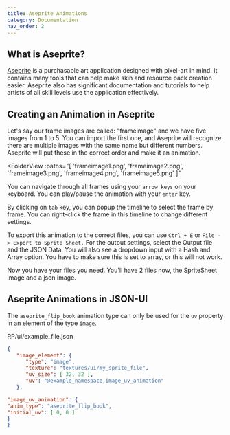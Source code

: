 ```yaml
---
title: Aseprite Animations
category: Documentation
nav_order: 2
---
```


## What is Aseprite?

[Aseprite](https://www.aseprite.org/) is a purchasable art application designed with pixel-art in mind.
It contains many tools that can help make skin and resource pack creation easier.
Aseprite also has significant documentation and tutorials to help artists of all skill levels use the application effectively.

## Creating an Animation in Aseprite

Let's say our frame images are called: "frameimage" and we have five images from 1 to 5.
You can import the first one, and Aseprite will recognize there are multiple images with the same name but different numbers.
Aseprite will put these in the correct order and make it an animation.

<FolderView
:paths="[
    'frameimage1.png',
    'frameimage2.png',
    'frameimage3.png',
    'frameimage4.png',
    'frameimage5.png'
]"
></FolderView>

You can navigate through all frames using your `arrow keys` on your keyboard.
You can play/pause the animation with your `enter` key.

By clicking on `tab` key, you can popup the timeline to select the frame by frame.
You can right-click the frame in this timeline to change different settings.

To export this animation to the correct files, you can use `Ctrl + E` or `File -> Export to Sprite Sheet.`
For the output settings, select the Output file and the JSON Data.
You will also see a dropdown input with a Hash and Array option.
You have to make sure this is set to array, or this will not work.

Now you have your files you need.
You'll have 2 files now, the SpriteSheet image and a json image.

## Aseprite Animations in JSON-UI

The `aseprite_flip_book` animation type can only be used for the `uv` property in an element of the type `image`.

<CodeHeader>RP/ui/example_file.json</CodeHeader>
```json
{
   "image_element": {
	  "type": "image",
	  "texture": "textures/ui/my_sprite_file",
	  "uv_size": [ 32, 32 ],
	  "uv": "@example_namespace.image_uv_animation"
   },

"image_uv_animation": {
"anim_type": "aseprite_flip_book",
"initial_uv": [ 0, 0 ]
}
}

```


```
